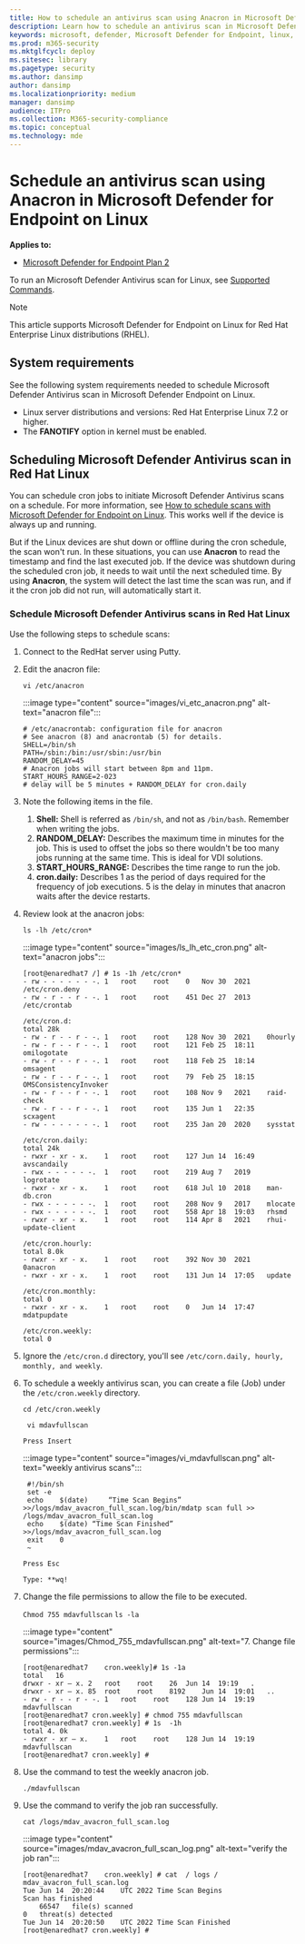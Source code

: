 ```yaml
---
title: How to schedule an antivirus scan using Anacron in Microsoft Defender for Endpoint on Linux
description: Learn how to schedule an antivirus scan in Microsoft Defender for Endpoint on Linux for better protection of your organization's assets.
keywords: microsoft, defender, Microsoft Defender for Endpoint, linux, scans, antivirus, microsoft defender for endpoint on linux
ms.prod: m365-security
ms.mktglfcycl: deploy
ms.sitesec: library
ms.pagetype: security
ms.author: dansimp
author: dansimp
ms.localizationpriority: medium
manager: dansimp
audience: ITPro
ms.collection: M365-security-compliance
ms.topic: conceptual
ms.technology: mde
---
```


# Schedule an antivirus scan using Anacron in Microsoft Defender for Endpoint on Linux

**Applies to:**
- [Microsoft Defender for Endpoint Plan 2](https://go.microsoft.com/fwlink/p/?linkid=2154037)


To run an Microsoft Defender Antivirus scan for Linux, see [Supported Commands](/microsoft-365/security/defender-endpoint/linux-resources#supported-commands).

> [!NOTE]
> This article supports Microsoft Defender for Endpoint on Linux for Red Hat Enterprise Linux distributions (RHEL).

## System requirements

See the following system requirements needed to schedule Microsoft Defender Antivirus scan in Microsoft Defender Endpoint on Linux.

- Linux server distributions and versions: Red Hat Enterprise Linux 7.2 or higher.
- The **FANOTIFY** option in kernel must be enabled.

## Scheduling Microsoft Defender Antivirus scan in Red Hat Linux

You can schedule cron jobs to initiate Microsoft Defender Antivirus scans on a schedule. For more information, see [How to schedule scans with Microsoft Defender for Endpoint on Linux](linux-schedule-scan-mde.md). This works well if the device is always up and running. 

But if the Linux devices are shut down or offline during the cron schedule, the scan won't run. In these situations, you can use **Anacron** to read the timestamp and find the last executed job. If the device was shutdown during the scheduled cron job, it needs to wait until the next scheduled time. By using **Anacron**, the system will detect the last time the scan was run, and if it the cron job did not run, will automatically start it. 

### Schedule Microsoft Defender Antivirus scans in Red Hat Linux

Use the following steps to schedule scans:

1. Connect to the RedHat server using Putty.
1. Edit the anacron file: 

    ```vi /etc/anacron```

    :::image type="content" source="images/vi_etc_anacron.png" alt-text="anacron file":::

    ```
    # /etc/anacrontab: configuration file for anacron
    # See anacron (8) and anacrontab (5) for details.
    SHELL=/bin/sh
    PATH=/sbin:/bin:/usr/sbin:/usr/bin
    RANDOM_DELAY=45
    # Anacron jobs will start between 8pm and 11pm.
    START_HOURS_RANGE=2-023
    # delay will be 5 minutes + RANDOM_DELAY for cron.daily
    ```

1. Note the following items in the file.
    1. **Shell:** Shell is referred as ```/bin/sh```, and not as ```/bin/bash```. Remember when writing the jobs.
    1. **RANDOM_DELAY:** Describes the maximum time in minutes for the job. This is used to offset the jobs so there wouldn't be too many jobs running at the same time. This is ideal for VDI solutions.
    1. **START_HOURS_RANGE:** Describes the time range to run the job.
    1. **cron.daily:** Describes 1 as the period of days required for the frequency of job executions. 5 is the delay in minutes that anacron waits after the device restarts.

1. Review look at the anacron jobs:

    ```ls -lh /etc/cron*```

    :::image type="content" source="images/ls_lh_etc_cron.png" alt-text="anacron jobs":::

    ```
    [root@enaredhat7 /] # 1s -1h /etc/cron*
    - rw - - - - - - -.	1	root	root	0	Nov	30	2021	/etc/cron.deny
    - rw - r - - r - -.	1	root	root	451	Dec	27	2013	/etc/crontab

    /etc/cron.d:
    total 28k
    - rw - r - - r - -.	1	root	root	128	Nov	30	2021	0hourly
    - rw - r - - r - -.	1	root	root	121	Feb	25	18:11	omilogotate
    - rw - r - - r - -.	1	root	root	118	Feb	25	18:14	omsagent
    - rw - r - - r - -.	1	root	root	79	Feb	25	18:15	OMSConsistencyInvoker
    - rw - r - - r - -.	1	root	root	108	Nov	9	2021	raid-check
    - rw - r - - r - -.	1	root	root	135	Jun	1	22:35	scxagent
    - rw - - - - - - -.	1	root	root	235	Jan	20	2020	sysstat

    /etc/cron.daily:
    total 24k
    - rwxr - xr - x.	1	root	root	127	Jun	14	16:49	avscandaily
    - rwx - - - - - -.	1	root	root	219	Aug	7	2019	logrotate
    - rwxr - xr - x.	1	root	root	618	Jul	10	2018	man-db.cron
    - rwx - - - - - -.	1	root	root	208	Nov	9	2017	mlocate
    - rwx - - - - - -.	1	root	root	558	Apr	18	19:03	rhsmd
    - rwxr - xr - x.	1	root	root	114	Apr	8	2021	rhui-update-client

    /etc/cron.hourly:
    total 8.0k
    - rwxr - xr - x.	1	root	root	392	Nov	30	2021	0anacron
    - rwxr - xr - x.	1	root	root	131	Jun	14	17:05	update

    /etc/cron.monthly:
    total 0
    - rwxr - xr - x.	1	root	root	0	Jun	14	17:47	mdatpupdate
    
    /etc/cron.weekly:
    total 0
    ```

1. Ignore the ```/etc/cron.d``` directory, you'll see ```/etc/corn.daily, hourly, monthly, and weekly```. 

1. To schedule a weekly antivirus scan, you can create a file (Job) under the ```/etc/cron.weekly``` directory.

    ```cd /etc/cron.weekly```

   ``` vi mdavfullscan```

    ```Press Insert```
    
    :::image type="content" source="images/vi_mdavfullscan.png" alt-text="weekly antivirus scans":::

   ```
    #!/bin/sh
    set	-e
    echo	$(date)		“Time Scan Begins”	>>/logs/mdav_avacron_full_scan.log/bin/mdatp scan full >> /logs/mdav_avacron_full_scan.log
    echo	$(date) “Time Scan Finished”		>>/logs/mdav_avacron_full_scan.log
    exit	0
    ~
    ```

    ```Press Esc```

    ```Type: **wq!```

1. Change the file permissions to allow the file to be executed.

    ```Chmod 755 mdavfullscan```
    ```ls -la```

    :::image type="content" source="images/Chmod_755_mdavfullscan.png" alt-text="7.	Change file permissions":::

    ```
    [root@enaredhat7 	cron.weekly]# 1s -1a
    total	16
    drwxr - xr – x.	2	root	root	26	Jun	14	19:19	.
    drwxr - xr – x.	85	root	root	8192	Jun	14	19:01	..
    - rw - r - - r - -.	1	root	root	128	Jun	14	19:19	mdavfullscan
    [root@enaredhat7 cron.weekly] #	chmod 755 mdavfullscan
    [root@enaredhat7 cron.weekly] # 1s	-1h
    total 4. 0k
    - rwxr - xr – x.	1	root	root	128	Jun	14	19:19	mdavfullscan
    [root@enaredhat7 cron.weekly] #
    ```

1. Use the command to test the weekly anacron job.
    
    ```./mdavfullscan```

1. Use the command to verify the job ran successfully.

    ```cat /logs/mdav_avacron_full_scan.log```

    :::image type="content" source="images/mdav_avacron_full_scan_log.png" alt-text="verify the job ran":::

    ```
    [root@enaredhat7 	cron.weekly] # cat	/ logs / mdav_avacron_full_scan.log
    Tue Jun	14	20:20:44	UTC	2022 Time Scan Begins
    Scan has finished
    	66547	file(s) scanned
    0	threat(s) detected
    Tue Jun	14	20:20:50	UTC 2022 Time Scan Finished
    [root@enaredhat7 cron.weekly] #
    ```
